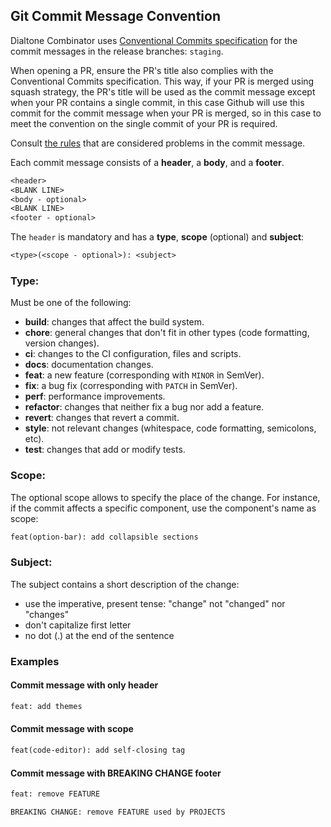 ## Git Commit Message Convention

Dialtone Combinator uses
[Conventional Commits specification](https://www.conventionalcommits.org/en/v1.0.0/)
for the commit messages in the release branches: `staging`.

When opening a PR, ensure the PR's title also complies with the Conventional Commits specification.
This way, if your PR is merged using squash strategy, the PR's title will be used as the commit message
except when your PR contains a single commit, in this case Github will use this commit for the commit message when your
PR is merged, so in this case to meet the convention on the single commit of your PR is required.

Consult
[the rules](https://github.com/conventional-changelog/commitlint/tree/master/%40commitlint/config-conventional#rules)
that are considered problems in the commit message.

Each commit message consists of a **header**, a **body**, and a **footer**.

```txt
<header>
<BLANK LINE>
<body - optional>
<BLANK LINE>
<footer - optional>
```

The `header` is mandatory and has a **type**, **scope** (optional) and **subject**:

```txt
<type>(<scope - optional>): <subject>
```

### Type:

Must be one of the following:

* **build**: changes that affect the build system.
* **chore**: general changes that don't fit in other types (code formatting, version changes).
* **ci**: changes to the CI configuration, files and scripts.
* **docs**: documentation changes.
* **feat**: a new feature (corresponding with `MINOR` in SemVer).
* **fix**: a bug fix (corresponding with `PATCH` in SemVer).
* **perf**: performance improvements.
* **refactor**: changes that neither fix a bug nor add a feature.
* **revert**: changes that revert a commit.
* **style**: not relevant changes (whitespace, code formatting, semicolons, etc).
* **test**: changes that add or modify tests.

### Scope:

The optional scope allows to specify the place of the change.
For instance, if the commit affects a specific component, use the component's name as scope:

```txt
feat(option-bar): add collapsible sections
```

### Subject:

The subject contains a short description of the change:

* use the imperative, present tense: "change" not "changed" nor "changes"
* don't capitalize first letter
* no dot (.) at the end of the sentence

### Examples

#### Commit message with only header

```txt
feat: add themes
```

#### Commit message with scope

```txt
feat(code-editor): add self-closing tag
```

#### Commit message with BREAKING CHANGE footer

```txt
feat: remove FEATURE

BREAKING CHANGE: remove FEATURE used by PROJECTS
```
